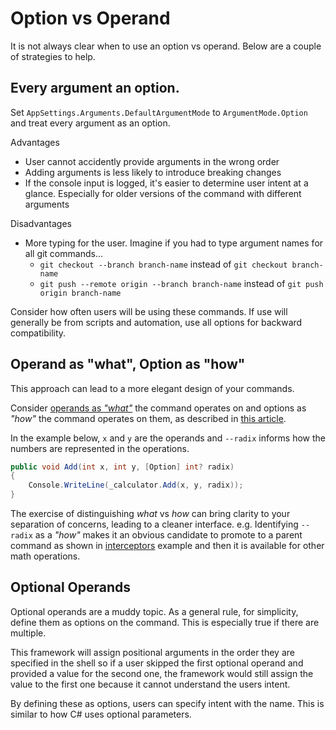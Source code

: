 # Option vs Operand

It is not always clear when to use an option vs operand. Below are a couple of strategies to help.

## Every argument an option. 

Set `AppSettings.Arguments.DefaultArgumentMode` to `ArgumentMode.Option` and treat every argument as an option. 

Advantages

* User cannot accidently provide arguments in the wrong order
* Adding arguments is less likely to introduce breaking changes
* If the console input is logged, it's easier to determine user intent at a glance. Especially for older versions of the command with different arguments

Disadvantages

* More typing for the user. Imagine if you had to type argument names for all git commands... 
    * `git checkout --branch branch-name` instead of `git checkout branch-name` 
    * `git push --remote origin --branch branch-name` instead of `git push origin branch-name`

Consider how often users will be using these commands. If use will generally be from scripts and automation, use all options for backward compatibility.

## Operand as "what", Option as "how"
This approach can lead to a more elegant design of your commands. 

Consider [operands as *"what"*](https://en.wikipedia.org/wiki/Operand) the command operates on and options as *"how"* the command operates on them, as described in [this article](http://www.informit.com/articles/article.aspx?p=175771).

In the example below, `x` and `y` are the operands and `--radix` informs how the numbers are represented in the operations. 

``` c#
public void Add(int x, int y, [Option] int? radix)
{
    Console.WriteLine(_calculator.Add(x, y, radix));
}
```

The exercise of distinguishing *what* vs *how* can bring clarity to your separation of concerns, leading to a cleaner interface.
e.g. Identifying `--radix` as a *"how"* makes it an obvious candidate to promote to a parent command as shown in [interceptors](../Extensibility/interceptors.md) example and then it is available for other math operations.

## Optional Operands

Optional operands are a muddy topic. As a general rule, for simplicity, define them as options on the command. This is especially true if there are multiple. 

This framework will assign positional arguments in the order they are specified in the shell so if a user skipped the first optional operand and provided a value for the second one, the framework would still assign the value to the first one because it cannot understand the users intent.

By defining these as options, users can specify intent with the name. This is similar to how C# uses optional parameters.
